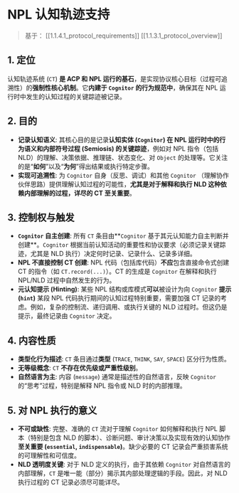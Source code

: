 # NPL 认知轨迹支持

> 基于： [[1.1.4.1_protocol_requirements]] [[1.1.3.1_protocol_overview]]

## 1. 定位

认知轨迹系统 (`CT`) **是 ACP 和 NPL 运行的基石**，是实现协议核心目标（过程可追溯性）的**强制性核心机制**。它**内建于 `Cognitor` 的行为规范中**，确保其在 NPL 运行时中发生的认知过程的关键踪迹被记录。

## 2. 目的

- **记录认知语义**: 其核心目的是记录**认知实体 (`Cognitor`) 在 NPL 运行时中的行为语义和内部符号过程 (Semiosis) 的关键踪迹**，例如对 NPL 指令（包括 NLD）的理解、决策依据、推理链、状态变化、对 `Object` 的处理等。它关注的是“**如何**”以及“**为何**”得出结果或执行特定步骤。
- **实现可追溯性**: 为 `Cognitor` 自身（反思、调试）和其他 `Cognitor` （理解协作伙伴思路）提供理解认知过程的可能性，**尤其是对于解释和执行 NLD 这种依赖内部理解的过程，详尽的 CT 至关重要**。

## 3. 控制权与触发

- **`Cognitor` 自主创建**: 所有 `CT` 条目由**`Cognitor` 基于其元认知能力自主判断并创建**。`Cognitor` 根据当前认知活动的重要性和协议要求（必须记录关键踪迹，尤其是 NLD 执行）决定何时记录、记录什么、记录多详细。
- **NPL 不直接控制 CT 创建**: NPL 代码（包括库代码）**不应**包含直接命令式创建 CT 的指令（如 `CT.record(...)`）。CT 的生成是 `Cognitor` 在解释和执行 NPL/NLD 过程中自然发生的行为。
- **元认知提示 (Hinting)**: 某些 NPL 结构或库模式**可以**被设计为向 `Cognitor` **提示 (`hint`)** 某段 NPL 代码执行期间的认知过程特别重要，需要加强 CT 记录的考虑。例如，复杂的控制流、递归调用、或执行关键的 NLD 过程时。但这仍是提示，最终记录由 `Cognitor` 决定。

## 4. 内容性质

- **类型化行为描述**: `CT` 条目通过**类型** (`TRACE`, `THINK`, `SAY`, `SPACE`) 区分行为性质。
- **无等级概念**: `CT` **不存在优先级或严重性级别**。
- **自然语言为主**: 内容 (`message`) 通常是描述性的自然语言，反映 `Cognitor` 的“思考”过程，特别是解释 NPL 指令或 NLD 时的内部推理。

## 5. 对 NPL 执行的意义

- **不可或缺性**: 完整、准确的 `CT` 流对于理解 `Cognitor` 如何解释和执行 NPL 脚本（特别是包含 NLD 的脚本）、诊断问题、审计决策以及实现有效的认知协作**至关重要 (`essential`, `indispensable`)**。缺少必要的 CT 记录会严重损害系统的可理解性和可信度。
- **NLD 透明度关键**: 对于 NLD 定义的执行，由于其依赖 `Cognitor` 对自然语言的内部理解，`CT` 是唯一能（部分）揭示其内部处理逻辑的手段。因此，对 NLD 执行过程的 CT 记录必须尽可能详尽。